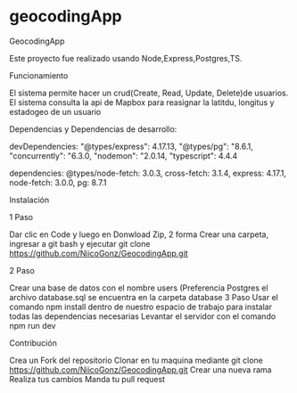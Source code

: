 # geocodingApp
GeocodingApp

Este proyecto fue realizado usando Node,Express,Postgres,TS.

Funcionamiento

El sistema permite hacer un crud(Create, Read, Update, Delete)de usuarios.
El sistema consulta la api de Mapbox para reasignar la latitdu, longitus y estadogeo de un usuario


Dependencias y Dependencias de desarrollo:

devDependencies:
"@types/express": 4.17.13,
"@types/pg": "8.6.1,
"concurrently": "6.3.0,
"nodemon": "2.0.14,
"typescript": 4.4.4

dependencies:
@types/node-fetch: 3.0.3,
cross-fetch: 3.1.4,
express: 4.17.1,
node-fetch: 3.0.0,
pg: 8.7.1

Instalación

1 Paso

Dar clic en Code y luego en Donwload Zip, 2 forma Crear una carpeta, ingresar a git bash y ejecutar
git clone https://github.com/NiicoGonz/GeocodingApp.git

2 Paso

Crear una base de datos con el nombre users (Preferencia Postgres
el archivo database.sql se encuentra en la carpeta database
3 Paso
Usar el comando npm install dentro de nuestro espacio de trabajo para instalar todas las dependencias necesarias
Levantar el servidor con el comando npm run dev

Contribución

Crea un Fork del repositorio
Clonar en tu maquina mediante git clone https://github.com/NiicoGonz/GeocodingApp.git
Crear una nueva rama
Realiza tus cambios
Manda tu pull request
